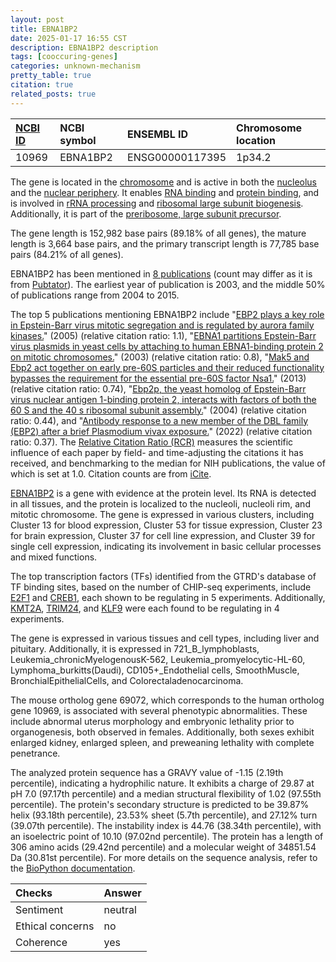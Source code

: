 ```yaml
---
layout: post
title: EBNA1BP2
date: 2025-01-17 16:55 CST
description: EBNA1BP2 description
tags: [cooccuring-genes]
categories: unknown-mechanism
pretty_table: true
citation: true
related_posts: true
---
```




| [NCBI ID](https://www.ncbi.nlm.nih.gov/gene/10969) | NCBI symbol | ENSEMBL ID | Chromosome location |
| :-------- | :------- | :-------- | :------- |
| 10969  | EBNA1BP2 | ENSG00000117395 | 1p34.2 |



The gene is located in the [chromosome](https://amigo.geneontology.org/amigo/term/GO:0005694) and is active in both the [nucleolus](https://amigo.geneontology.org/amigo/term/GO:0005730) and the [nuclear periphery](https://amigo.geneontology.org/amigo/term/GO:0034399). It enables [RNA binding](https://amigo.geneontology.org/amigo/term/GO:0003723) and [protein binding](https://amigo.geneontology.org/amigo/term/GO:0005515), and is involved in [rRNA processing](https://amigo.geneontology.org/amigo/term/GO:0006364) and [ribosomal large subunit biogenesis](https://amigo.geneontology.org/amigo/term/GO:0042273). Additionally, it is part of the [preribosome, large subunit precursor](https://amigo.geneontology.org/amigo/term/GO:0030687).


The gene length is 152,982 base pairs (89.18% of all genes), the mature length is 3,664 base pairs, and the primary transcript length is 77,785 base pairs (84.21% of all genes).


EBNA1BP2 has been mentioned in [8 publications](https://pubmed.ncbi.nlm.nih.gov/?term=%22EBNA1BP2%22) (count may differ as it is from [Pubtator](https://academic.oup.com/nar/article/47/W1/W587/5494727)). The earliest year of publication is 2003, and the middle 50% of publications range from 2004 to 2015.


The top 5 publications mentioning EBNA1BP2 include "[EBP2 plays a key role in Epstein-Barr virus mitotic segregation and is regulated by aurora family kinases.](https://pubmed.ncbi.nlm.nih.gov/15923612)" (2005) (relative citation ratio: 1.1), "[EBNA1 partitions Epstein-Barr virus plasmids in yeast cells by attaching to human EBNA1-binding protein 2 on mitotic chromosomes.](https://pubmed.ncbi.nlm.nih.gov/12768013)" (2003) (relative citation ratio: 0.8), "[Mak5 and Ebp2 act together on early pre-60S particles and their reduced functionality bypasses the requirement for the essential pre-60S factor Nsa1.](https://pubmed.ncbi.nlm.nih.gov/24312670)" (2013) (relative citation ratio: 0.74), "[Ebp2p, the yeast homolog of Epstein-Barr virus nuclear antigen 1-binding protein 2, interacts with factors of both the 60 S and the 40 s ribosomal subunit assembly.](https://pubmed.ncbi.nlm.nih.gov/15078877)" (2004) (relative citation ratio: 0.44), and "[Antibody response to a new member of the DBL family (EBP2) after a brief Plasmodium vivax exposure.](https://pubmed.ncbi.nlm.nih.gov/35714097)" (2022) (relative citation ratio: 0.37). The [Relative Citation Ratio (RCR)](https://journals.plos.org/plosbiology/article?id=10.1371/journal.pbio.1002541) measures the scientific influence of each paper by field- and time-adjusting the citations it has received, and benchmarking to the median for NIH publications, the value of which is set at 1.0. Citation counts are from [iCite](https://icite.od.nih.gov).


[EBNA1BP2](https://www.proteinatlas.org/ENSG00000117395-EBNA1BP2) is a gene with evidence at the protein level. Its RNA is detected in all tissues, and the protein is localized to the nucleoli, nucleoli rim, and mitotic chromosome. The gene is expressed in various clusters, including Cluster 13 for blood expression, Cluster 53 for tissue expression, Cluster 23 for brain expression, Cluster 37 for cell line expression, and Cluster 39 for single cell expression, indicating its involvement in basic cellular processes and mixed functions.


The top transcription factors (TFs) identified from the GTRD's database of TF binding sites, based on the number of CHIP-seq experiments, include [E2F1](https://www.ncbi.nlm.nih.gov/gene/1869) and [CREB1](https://www.ncbi.nlm.nih.gov/gene/1385), each shown to be regulating in 5 experiments. Additionally, [KMT2A](https://www.ncbi.nlm.nih.gov/gene/4297), [TRIM24](https://www.ncbi.nlm.nih.gov/gene/8805), and [KLF9](https://www.ncbi.nlm.nih.gov/gene/687) were each found to be regulating in 4 experiments.





The gene is expressed in various tissues and cell types, including liver and pituitary. Additionally, it is expressed in 721_B_lymphoblasts, Leukemia_chronicMyelogenousK-562, Leukemia_promyelocytic-HL-60, Lymphoma_burkitts(Daudi), CD105+_Endothelial cells, SmoothMuscle, BronchialEpithelialCells, and Colorectaladenocarcinoma.



The mouse ortholog gene 69072, which corresponds to the human ortholog gene 10969, is associated with several phenotypic abnormalities. These include abnormal uterus morphology and embryonic lethality prior to organogenesis, both observed in females. Additionally, both sexes exhibit enlarged kidney, enlarged spleen, and preweaning lethality with complete penetrance.


The analyzed protein sequence has a GRAVY value of -1.15 (2.19th percentile), indicating a hydrophilic nature. It exhibits a charge of 29.87 at pH 7.0 (97.17th percentile) and a median structural flexibility of 1.02 (97.55th percentile). The protein's secondary structure is predicted to be 39.87% helix (93.18th percentile), 23.53% sheet (5.7th percentile), and 27.12% turn (39.07th percentile). The instability index is 44.76 (38.34th percentile), with an isoelectric point of 10.10 (97.02nd percentile). The protein has a length of 306 amino acids (29.42nd percentile) and a molecular weight of 34851.54 Da (30.81st percentile). For more details on the sequence analysis, refer to the [BioPython documentation](https://biopython.org/docs/1.75/api/Bio.SeqUtils.ProtParam.html).





| Checks    | Answer |
| :-------- | :------- |
| Sentiment  | neutral   |
| Ethical concerns | no     |
| Coherence    | yes    |